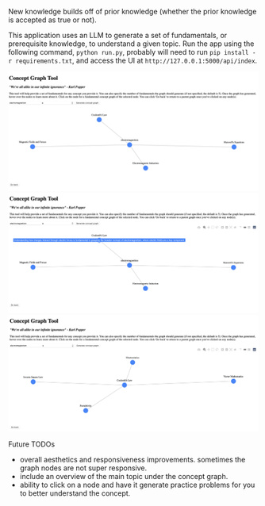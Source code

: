 New knowledge builds off of prior knowledge (whether the prior knowledge is accepted as true or not).

This application uses an LLM to generate a set of fundamentals, or prerequisite knowledge, to
understand a  given topic. Run the app using the following command, `python run.py`, probably
will need to run `pip install -r requirements.txt`, and access the UI at `http://127.0.0.1:5000/api/index`. 

![image1](img/one.png)
![image2](img/two.png)
![image3](img/three.png)

Future TODOs
* overall aesthetics and responsiveness improvements. sometimes the graph nodes are not super responsive.
* include an overview of the main topic under the concept graph.
* ability to click on a node and have it generate practice problems for you to better understand the concept.
